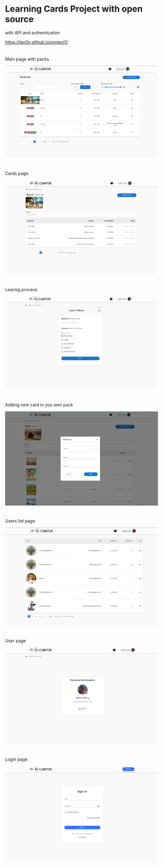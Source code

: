 # Learning Cards Project with open source

with API and authentication

https://lav0n.github.io/project1/
# 
Main page with packs

![](https://github.com/LaV0n/project1/blob/main/src/assets/image/1.png)
#
Cards page.

![](https://github.com/LaV0n/project1/blob/main/src/assets/image/2.png)
#
Learnig process

![](https://github.com/LaV0n/project1/blob/main/src/assets/image/3.png)
#
Adding new card in you own pack

![](https://github.com/LaV0n/project1/blob/main/src/assets/image/4.png)
#
Users list page

![](https://github.com/LaV0n/project1/blob/main/src/assets/image/5.png)
#
User page

![](https://github.com/LaV0n/project1/blob/main/src/assets/image/6.png)
#
Login page

![](https://github.com/LaV0n/project1/blob/main/src/assets/image/7.png)
